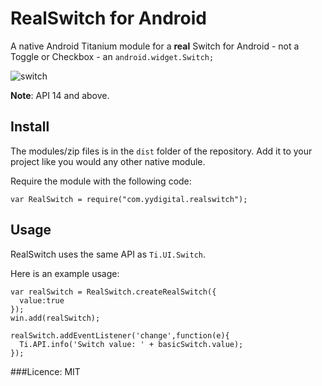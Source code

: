 # RealSwitch for Android

A native Android Titanium module for a **real** Switch for Android - not a Toggle or Checkbox - an `android.widget.Switch;`

![switch](http://developer.android.com/images/ui/switch.png)

**Note**: API 14 and above.

## Install

The modules/zip files is in the `dist` folder of the repository. Add it to your project like you would any other native module.

Require the module with the following code:

~~~
var RealSwitch = require("com.yydigital.realswitch");
~~~


## Usage

RealSwitch uses the same API as `Ti.UI.Switch`.

Here is an example usage:

~~~
var realSwitch = RealSwitch.createRealSwitch({
  value:true
});
win.add(realSwitch);

realSwitch.addEventListener('change',function(e){
  Ti.API.info('Switch value: ' + basicSwitch.value);
});
~~~


###Licence: MIT
